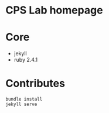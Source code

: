 CPS Lab homepage
===

# Core

* jekyll
* ruby 2.4.1

# Contributes


```
bundle install
jekyll serve

```
